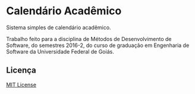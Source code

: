 # Calendário Acadêmico
Sistema simples de calendário acadêmico.

Trabalho feito para a disciplina de Métodos de Desenvolvimento de Software, do semestres 2016-2, do curso de graduação em Engenharia de Software da Universidade Federal de Goiás.

## Licença
[MIT License](LICENSE)
